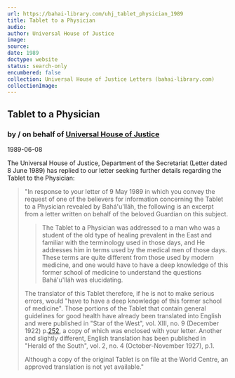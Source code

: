 ```yaml
---
url: https://bahai-library.com/uhj_tablet_physician_1989
title: Tablet to a Physician
audio: 
author: Universal House of Justice
image: 
source: 
date: 1989
doctype: website
status: search-only
encumbered: false
collection: Universal House of Justice Letters (bahai-library.com)
collectionImage: 
---
```



## Tablet to a Physician

### by / on behalf of [Universal House of Justice](https://bahai-library.com/author/Universal+House+of+Justice)

1989-06-08


The Universal House of Justice, Department of the Secretariat (Letter dated 8 June 1989) has replied to our letter seeking further details regarding the Tablet to the Physician:

> "In response to your letter of 9 May 1989 in which you convey the request of one of the believers for information concerning the Tablet to a Physician revealed by Bahá'u'lláh, the following is an excerpt from a letter written on behalf of the beloved Guardian on this subject.
> 
> > The Tablet to a Physician was addressed to a man who was a student of the old type of healing prevalent in the East and familiar with the terminology used in those days, and He addresses him in terms used by the medical men of those days. These terms are quite different from those used by modern medicine, and one would have to have a deep knowledge of this former school of medicine to understand the questions Bahá'u'lláh was elucidating.
> 
> The translator of this Tablet therefore, if he is not to make serious errors, would "have to have a deep knowledge of this former school of medicine". Those portions of the Tablet that contain general guidelines for good health have already been translated into English and were published in "Star of the West", vol. XIII, no. 9 (December 1922) p.[252](http://en.bahaitext.org/Star_of_the_West/Volume_13/Issue_9#pg252), a copy of which was enclosed with your letter. Another and slightly different, English translation has been published in "Herald of the South", vol. 2, no. 4 (October-November 1927), p.1.
> 
> Although a copy of the original Tablet is on file at the World Centre, an approved translation is not yet available."